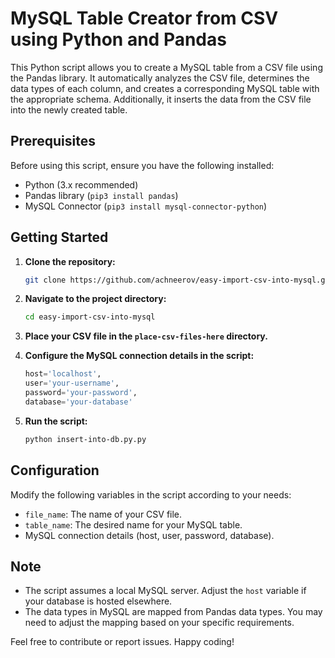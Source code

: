 # MySQL Table Creator from CSV using Python and Pandas

This Python script allows you to create a MySQL table from a CSV file using the Pandas library. It automatically analyzes the CSV file, determines the data types of each column, and creates a corresponding MySQL table with the appropriate schema. Additionally, it inserts the data from the CSV file into the newly created table.

## Prerequisites

Before using this script, ensure you have the following installed:

- Python (3.x recommended)
- Pandas library (`pip3 install pandas`)
- MySQL Connector (`pip3 install mysql-connector-python`)

## Getting Started

1. **Clone the repository:**

    ```bash
    git clone https://github.com/achneerov/easy-import-csv-into-mysql.git
    ```

2. **Navigate to the project directory:**

    ```bash
    cd easy-import-csv-into-mysql
    ```

3. **Place your CSV file in the `place-csv-files-here` directory.**

4. **Configure the MySQL connection details in the script:**

    ```python
    host='localhost',
    user='your-username',
    password='your-password',
    database='your-database'
    ```

5. **Run the script:**

    ```bash
    python insert-into-db.py.py
    ```

## Configuration

Modify the following variables in the script according to your needs:

- `file_name`: The name of your CSV file.
- `table_name`: The desired name for your MySQL table.
- MySQL connection details (host, user, password, database).

## Note

- The script assumes a local MySQL server. Adjust the `host` variable if your database is hosted elsewhere.
- The data types in MySQL are mapped from Pandas data types. You may need to adjust the mapping based on your specific requirements.

Feel free to contribute or report issues. Happy coding!

